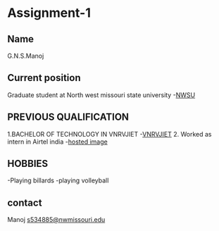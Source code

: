 # Assignment-1

## Name

G.N.S.Manoj

## Current position
Graduate student at North west missouri state university
-[NWSU](https://www.nwmissouri.edu/ "NWSU")

## PREVIOUS QUALIFICATION
1.BACHELOR OF TECHNOLOGY IN VNRVJIET
-[VNRVJIET](https://content3.jdmagicbox.com/comp/hyderabad/u9/040pxx40.xx40.000445559962.h3u9/catalogue/vnr-vignana-jyothi-institute-of-engineering-and-technology-bachupally-hyderabad-colleges-twvtc.jpg?interpolation=lanczos-none&output-format=jpg&resize=1024:370&crop=1024:370px;*,* "yes")
2. Worked as intern in Airtel india
-[hosted image](https://pbs.twimg.com/profile_images/644805995705692160/hByAwFLY_400x400.png "MC")

## HOBBIES
-Playing billards
-playing volleyball

## contact
 Manoj
 s534885@nwmissouri.edu
